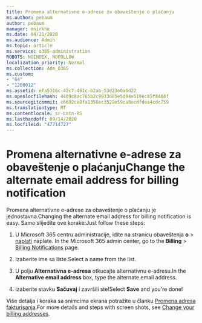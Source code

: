 ```yaml
---
title: Promena alternativne e-adrese za obaveštenje o plaćanju
ms.author: pebaum
author: pebaum
manager: mnirkhe
ms.date: 04/21/2020
ms.audience: Admin
ms.topic: article
ms.service: o365-administration
ROBOTS: NOINDEX, NOFOLLOW
localization_priority: Normal
ms.collection: Adm_O365
ms.custom:
- "64"
- "1200012"
ms.assetid: efa5316c-42c7-461c-b2ab-53d23e0a6d22
ms.openlocfilehash: 4409c8ac765b2c9933d85e5d94e519ec85f8466f
ms.sourcegitcommit: c6692ce0fa1358ec3529e59ca0ecdfdea4cdc759
ms.translationtype: MT
ms.contentlocale: sr-Latn-RS
ms.lasthandoff: 09/14/2020
ms.locfileid: "47714727"
---
```

# <a name="change-the-alternate-email-address-for-billing-notification"></a><span data-ttu-id="116f8-102">Promena alternativne e-adrese za obaveštenje o plaćanju</span><span class="sxs-lookup"><span data-stu-id="116f8-102">Change the alternate email address for billing notification</span></span>

<span data-ttu-id="116f8-103">Promena alternativne e-adrese za obaveštenje o plaćanju je jednostavna.</span><span class="sxs-lookup"><span data-stu-id="116f8-103">Changing the alternate email address for billing notification is easy.</span></span> <span data-ttu-id="116f8-104">Samo slijedite ove korake:</span><span class="sxs-lookup"><span data-stu-id="116f8-104">Just follow these steps:</span></span>
  
1. <span data-ttu-id="116f8-105">U Microsoft 365 centru administracije, idite na stranicu obaveštenja **o** \> [naplati](https://go.microsoft.com/fwlink/p/?linkid=853212) naplate.  </span><span class="sxs-lookup"><span data-stu-id="116f8-105">In the Microsoft 365 admin center, go to the **Billing** \>  [Billing Notifications](https://go.microsoft.com/fwlink/p/?linkid=853212) page.</span></span>

2. <span data-ttu-id="116f8-106">Izaberite ime sa liste.</span><span class="sxs-lookup"><span data-stu-id="116f8-106">Select a name from the list.</span></span>

3. <span data-ttu-id="116f8-107">U polju **Alternativna e-adresa** otkucajte alternativnu e-adresu.</span><span class="sxs-lookup"><span data-stu-id="116f8-107">In the **Alternative email address** box, type the alternate email address.</span></span>

4. <span data-ttu-id="116f8-108">Izaberite stavku **Sačuvaj** i završili ste!</span><span class="sxs-lookup"><span data-stu-id="116f8-108">Select **Save** and you're done!</span></span>

<span data-ttu-id="116f8-109">Više detalja i koraka sa snimcima ekrana potražite u članku [Promena adresa fakturisanja](https://docs.microsoft.com/microsoft-365/commerce/billing-and-payments/change-your-billing-addresses).</span><span class="sxs-lookup"><span data-stu-id="116f8-109">For more details and steps with screen shots, see [Change your billing addresses](https://docs.microsoft.com/microsoft-365/commerce/billing-and-payments/change-your-billing-addresses).</span></span>
  